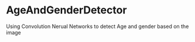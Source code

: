 # AgeAndGenderDetector
Using Convolution Nerual Networks to detect Age and gender based on the image
